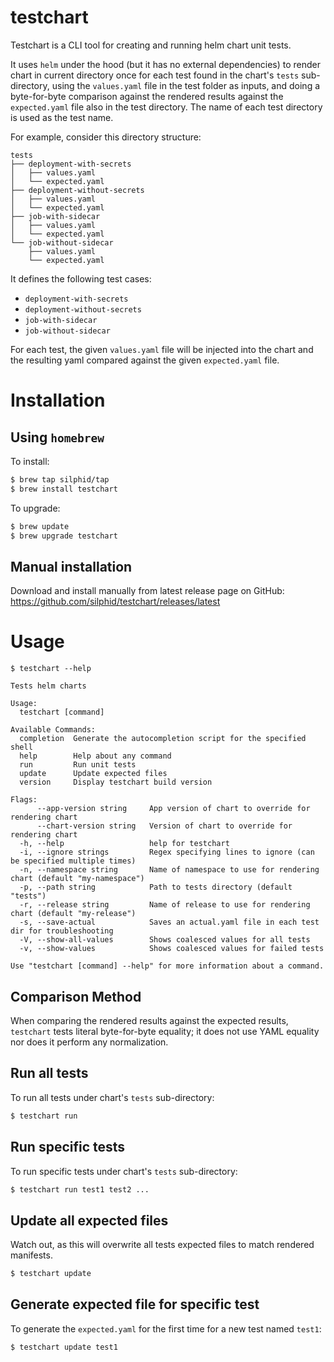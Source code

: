 # testchart

Testchart is a CLI tool for creating and running helm chart unit tests.

It uses `helm` under the hood (but it has no external dependencies) to render chart in current directory once for each test found in the chart's `tests` sub-directory, using the `values.yaml` file in the test folder as inputs, and doing a byte-for-byte comparison against the rendered results against the `expected.yaml` file also in the test directory.  The name of each test directory is used as the test name.

For example, consider this directory structure:
```
tests
├── deployment-with-secrets
│   ├── values.yaml
│   └── expected.yaml
├── deployment-without-secrets
│   ├── values.yaml
│   └── expected.yaml
├── job-with-sidecar
│   ├── values.yaml
│   └── expected.yaml
└── job-without-sidecar
    ├── values.yaml
    └── expected.yaml
```

It defines the following test cases:
- `deployment-with-secrets`
- `deployment-without-secrets`
- `job-with-sidecar`
- `job-without-sidecar`

For each test, the given `values.yaml` file will be injected into the chart and the resulting yaml compared against the given `expected.yaml` file.

# Installation

## Using `homebrew`

To install:
```bash
$ brew tap silphid/tap
$ brew install testchart
```

To upgrade:
```bash
$ brew update
$ brew upgrade testchart
```

## Manual installation

Download and install manually from latest release page on GitHub: https://github.com/silphid/testchart/releases/latest

# Usage

```
$ testchart --help

Tests helm charts

Usage:
  testchart [command]

Available Commands:
  completion  Generate the autocompletion script for the specified shell
  help        Help about any command
  run         Run unit tests
  update      Update expected files
  version     Display testchart build version

Flags:
      --app-version string     App version of chart to override for rendering chart
      --chart-version string   Version of chart to override for rendering chart
  -h, --help                   help for testchart
  -i, --ignore strings         Regex specifying lines to ignore (can be specified multiple times)
  -n, --namespace string       Name of namespace to use for rendering chart (default "my-namespace")
  -p, --path string            Path to tests directory (default "tests")
  -r, --release string         Name of release to use for rendering chart (default "my-release")
  -s, --save-actual            Saves an actual.yaml file in each test dir for troubleshooting
  -V, --show-all-values        Shows coalesced values for all tests
  -v, --show-values            Shows coalesced values for failed tests

Use "testchart [command] --help" for more information about a command.
```

## Comparison Method

When comparing the rendered results against the expected results, `testchart` tests literal byte-for-byte equality;
it does not use YAML equality nor does it perform any normalization.

## Run all tests

To run all tests under chart's `tests` sub-directory:

```bash
$ testchart run
```

## Run specific tests

To run specific tests under chart's `tests` sub-directory:

```bash
$ testchart run test1 test2 ...
```

## Update all expected files

Watch out, as this will overwrite all tests expected files to match rendered manifests.

```bash
$ testchart update
```

## Generate expected file for specific test

To generate the `expected.yaml` for the first time for a new test named `test1`:

```bash
$ testchart update test1
```
